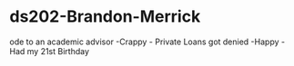 # ds202-Brandon-Merrick
ode to an academic advisor
  -Crappy - Private Loans got denied
  -Happy - Had my 21st Birthday
